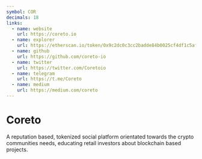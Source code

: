 ```yaml
---
symbol: COR
decimals: 18
links:
  - name: website
    url: https://coreto.io
  - name: explorer
    url: https://etherscan.io/token/0x9c2dc0c3cc2badde84b0025cf4df1c5af288d835
  - name: github
    url: https://github.com/coreto-io
  - name: twitter
    url: https://twitter.com/Coretoio
  - name: telegram
    url: https://t.me/Coreto
  - name: medium
    url: https://medium.com/coreto
---
```


# Coreto

A reputation based, tokenized social platform orientated towards the crypto communities needs, educating retail investors about blockchain based projects.
